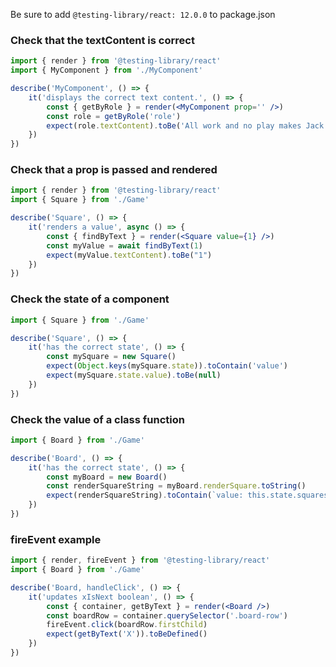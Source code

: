 Be sure to add `@testing-library/react: 12.0.0` to package.json

### Check that the textContent is correct

```jsx
import { render } from '@testing-library/react'
import { MyComponent } from './MyComponent'

describe('MyComponent', () => {
    it('displays the correct text content.', () => {
        const { getByRole } = render(<MyComponent prop='' />)
        const role = getByRole('role')
        expect(role.textContent).toBe('All work and no play makes Jack a dull boy.')
    })
})
```

### Check that a prop is passed and rendered

```jsx
import { render } from '@testing-library/react'
import { Square } from './Game'

describe('Square', () => {
    it('renders a value', async () => {
        const { findByText } = render(<Square value={1} />)
        const myValue = await findByText(1)
        expect(myValue.textContent).toBe("1")
    })
})
```

### Check the state of a component

```jsx
import { Square } from './Game'

describe('Square', () => {
    it('has the correct state', () => {
        const mySquare = new Square()
        expect(Object.keys(mySquare.state)).toContain('value')
        expect(mySquare.state.value).toBe(null)
    })
})
```

### Check the value of a class function

```jsx
import { Board } from './Game'

describe('Board', () => {
    it('has the correct state', () => {
        const myBoard = new Board()
        const renderSquareString = myBoard.renderSquare.toString()
        expect(renderSquareString).toContain(`value: this.state.squares[i]`)
    })
})
```

### fireEvent example

```jsx
import { render, fireEvent } from '@testing-library/react'
import { Board } from './Game'

describe('Board, handleClick', () => {
	it('updates xIsNext boolean', () => {
		const { container, getByText } = render(<Board />)
		const boardRow = container.querySelector('.board-row')
		fireEvent.click(boardRow.firstChild)
		expect(getByText('X')).toBeDefined()
	})
})
```